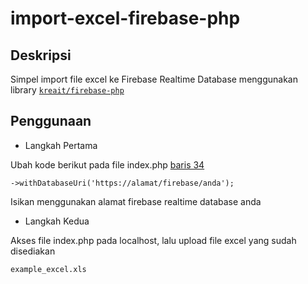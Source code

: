 # import-excel-firebase-php
 
## Deskripsi

Simpel import file excel ke Firebase Realtime Database menggunakan library [`kreait/firebase-php`](https://github.com/kreait/firebase-php)

## Penggunaan

* Langkah Pertama

 Ubah kode berikut pada file index.php [baris 34](https://github.com/baskoroadiw/import-excel-firebase/blob/9feaec594c95aa58b416d2141a1247e904db1f40/index.php#L33-L34)

`->withDatabaseUri('https://alamat/firebase/anda');`

Isikan menggunakan alamat firebase realtime database anda

* Langkah Kedua

 Akses file index.php pada localhost, lalu upload file excel yang sudah disediakan
 
 `example_excel.xls`
